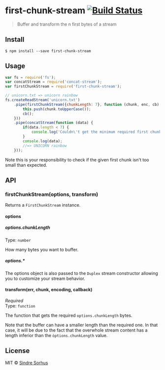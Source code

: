 # first-chunk-stream [![Build Status](https://travis-ci.org/sindresorhus/first-chunk-stream.svg?branch=master)](https://travis-ci.org/sindresorhus/first-chunk-stream)

> Buffer and transform the n first bytes of a stream

## Install

```
$ npm install --save first-chunk-stream
```

## Usage

```js
var fs = require('fs');
var concatStream = require('concat-stream');
var firstChunkStream = require('first-chunk-stream');

// unicorn.txt => unicorn rainbow
fs.createReadStream('unicorn.txt')
	.pipe(firstChunkStream({chunkLength: 7}, function (chunk, enc, cb) {
		this.push(chunk.toUpperCase());
		cb();
	}))
	.pipe(concatStream(function (data) {
		if(data.length < 7) {
			console.log('Couldn\'t get the minimum required first chunk length.');
		}
		console.log(data);
		//=> UNICORN rainbow
	}));
```

Note this is your responsibility to check if the given first chunk isn't too
 small than expected.

## API

### firstChunkStream(options, transform)

Returns a `FirstChunkStream` instance.

#### options

##### options.chunkLength

Type: `number`

How many bytes you want to buffer.

##### options.*

The options object is also passed to the `Duplex` stream constructor allowing
 you to customize your stream behavior.

#### transform(err, chunk, encoding, callback)

*Required*  
Type: `function`

The function that gets the required `options.chunkLength` bytes.

Note that the buffer can have a smaller length than the required one. In that
 case, it will be due to the fact that the overwhole stream content has a length
 inferior than the `òptions.chunkLength` value.

## License

MIT © [Sindre Sorhus](http://sindresorhus.com)
